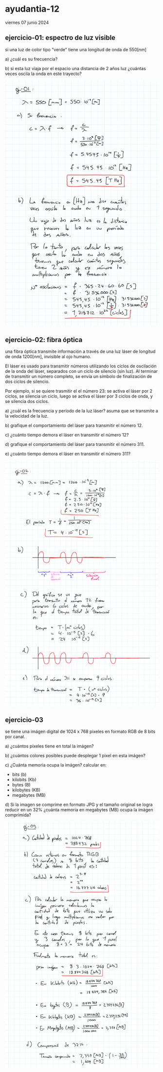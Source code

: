 # ayudantia-12

viernes 07 junio 2024

## ejercicio-01: espectro de luz visible

si una luz de color tipo "verde" tiene una longitud de onda de $550[nm]$

a) ¿cuál es su frecuencia?

b) si esta luz viaja por el espacio una distancia de 2 años luz ¿cuántas veces oscila la onda en este trayecto?

![.](./img/ayud-10-2.jpg)

## ejercicio-02: fibra óptica

una fibra óptica transmite información a través de una luz láser de longitud de onda $1200[nm]$, invisible al ojo humano.

El láser es usado para transmitir números utilizando los cíclos de oscilación de la onda del láser, separados con un ciclo de silencio (sin luz). Al terminar de transmitir un número completo, se envía un símbolo de finalización de dos ciclos de silencio.

Por ejemplo, si se quiere trasmitir el el número 23: se activa el láser por 2 ciclos, se silencia un ciclo, luego se activa el láser por 3 ciclos de onda, y se silencia dos ciclos.

a) ¿cuál es la frecuencia y período de la luz láser? asuma que se transmite a la velocidad de la luz.

b) grafique el comportamiento del láser para transmitir el número 12.

c) ¿cuánto tiempo demora el láser en transmitir el número 12?

d) grafique el comportamiento del láser para transmitir el número 311.

e) ¿cuánto tiempo demora el láser en transmitir el número 311?

![.](./img/ayud-10-3.jpg)

## ejercicio-03

se tiene una imágen digital de 1024 x 768 pixeles en formato RGB de 8 bits por canal.

a) ¿cuántos píxeles tiene en total la imágen?

b) ¿cuántos colores posibles puede desplegar 1 pixel en esta imágen?

c) ¿Cuánta memoria ocupa la imágen? calcular en:

- bits (b)
- kilobits (Kb)
- bytes (B)
- kilobytes (KB)
- megabytes (MB)

d) Si la imagen se comprime en formato JPG y el tamaño original se logra reducir en un 32% ¿cuánta memoria en megabytes (MB) ocupa la imágen comprimida?

![.](./img/ayud-10-4.jpg)

